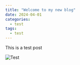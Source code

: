 ```yaml
---
title: "Welcome to my new blog"
date: 2024-04-01
categories:
  - test
tags:
  - test
---
```


This is a test post

![Test](https://upload.wikimedia.org/wikipedia/commons/b/bd/Test.svg)